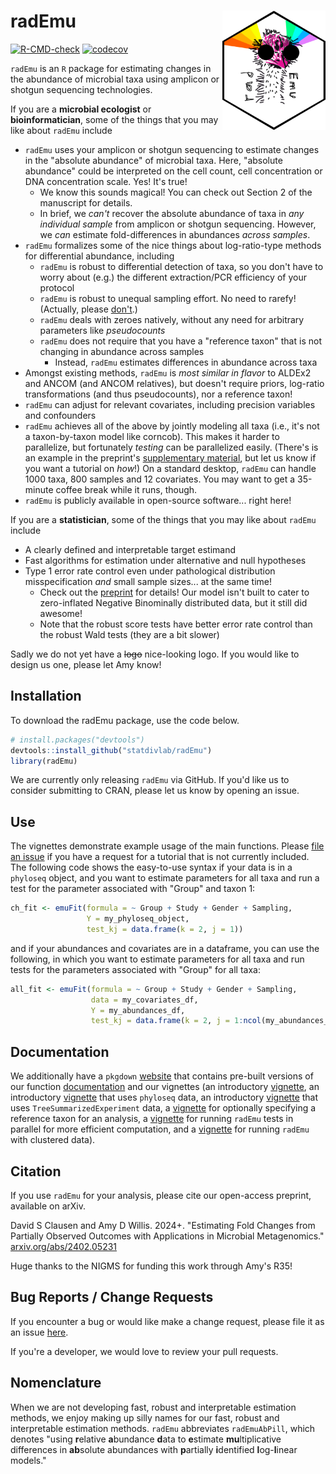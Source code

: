 # radEmu <img src="man/figures/logo.png" align="right" width="165px"/>

<!-- badges: start -->
[![R-CMD-check](https://github.com/statdivlab/radEmu/workflows/R-CMD-check/badge.svg)](https://github.com/statdivlab/radEmu/actions)
[![codecov](https://codecov.io/github/statdivlab/radEmu/coverage.svg?branch=main)](https://app.codecov.io/github/statdivlab/radEmu)
<!-- badges: end -->

`radEmu` is an `R` package for estimating changes in the abundance of microbial taxa using amplicon or shotgun sequencing technologies. 

If you are a **microbial ecologist** or **bioinformatician**, some of the things that you may like about `radEmu` include

- `radEmu` uses your amplicon or shotgun sequencing to estimate changes in the "absolute abundance" of microbial taxa. Here, "absolute abundance" could be interpreted on the cell count, cell concentration or DNA concentration scale. Yes! It's true! 
    - We know this sounds magical! You can check out Section 2 of the manuscript for details. 
    - In brief, we *can't* recover the absolute abundance of taxa in *any individual sample* from amplicon or shotgun sequencing. However, we *can* estimate fold-differences in abundances *across samples*. 
- `radEmu` formalizes some of the nice things about log-ratio-type methods for differential abundance, including
    - `radEmu` is robust to differential detection of taxa, so you don't have to worry about (e.g.) the different extraction/PCR efficiency of your protocol
    - `radEmu` is robust to unequal sampling effort. No need to rarefy! (Actually, please [don't](https://www.frontiersin.org/journals/microbiology/articles/10.3389/fmicb.2019.02407/full).)
    - `radEmu` deals with zeroes natively, without any need for arbitrary parameters like *pseudocounts*
    - `radEmu` does not require that you have a "reference taxon" that is not changing in abundance across samples
        - Instead, `radEmu` estimates differences in abundance across taxa 
- Amongst existing methods, `radEmu` is *most similar in flavor* to ALDEx2 and ANCOM (and ANCOM relatives), but doesn't require priors, log-ratio transformations (and thus pseudocounts), nor a reference taxon! 
- `radEmu` can adjust for relevant covariates, including precision variables and confounders
- `radEmu` achieves all of the above by jointly modeling all taxa (i.e., it's not a taxon-by-taxon model like corncob). This makes it harder to parallelize, but fortunately *testing* can be parallelized easily. (There's is an example in the preprint's [supplementary material](https://github.com/statdivlab/radEmu_supplementary), but let us know if you want a tutorial on *how*!) On a standard desktop, `radEmu` can handle 1000 taxa, 800 samples and 12 covariates. You may want to get a 35-minute coffee break while it runs, though. 
- `radEmu` is publicly available in open-source software... right here!

If you are a **statistician**, some of the things that you may like about `radEmu` include

- A clearly defined and interpretable target estimand
- Fast algorithms for estimation under alternative and null hypotheses
- Type 1 error rate control even under pathological distribution misspecification *and* small sample sizes... at the same time!
    - Check out the [preprint](https://arxiv.org/abs/2402.05231) for details! Our model isn't built to cater to zero-inflated Negative Binominally distributed data, but it still did awesome!
    - Note that the robust score tests have better error rate control than the robust Wald tests (they are a bit slower)

Sadly we do not yet have a ~~logo~~ nice-looking logo. If you would like to design us one, please let Amy know! 

## Installation

To download the radEmu package, use the code below.

``` r
# install.packages("devtools")
devtools::install_github("statdivlab/radEmu")
library(radEmu)
```

We are currently only releasing `radEmu` via GitHub. If you'd like us to consider submitting to CRAN, please let us know by opening an issue.

## Use

The vignettes demonstrate example usage of the main functions. Please [file an issue](https://github.com/statdivlab/radEmu/issues) if you have a request for a tutorial that is not currently included. The following code shows the easy-to-use syntax if your data is in a `phyloseq` object, and you want to estimate parameters for all taxa and run a test for the parameter associated with "Group" and taxon 1: 

``` r
ch_fit <- emuFit(formula = ~ Group + Study + Gender + Sampling, 
                 Y = my_phyloseq_object, 
                 test_kj = data.frame(k = 2, j = 1)) 
```

and if your abundances and covariates are in a dataframe, you can use the following, in which you want to estimate parameters for all taxa and run tests for the parameters associated with "Group" for all taxa: 

```r
all_fit <- emuFit(formula = ~ Group + Study + Gender + Sampling,
                  data = my_covariates_df, 
                  Y = my_abundances_df,
                  test_kj = data.frame(k = 2, j = 1:ncol(my_abundances_df)))
```
## Documentation 

We additionally have a `pkgdown` [website](https://statdivlab.github.io/radEmu/) that contains pre-built versions of our function [documentation](https://statdivlab.github.io/radEmu/reference/index.html) and our vignettes (an introductory [vignette](https://statdivlab.github.io/radEmu/articles/intro_radEmu.html), an introductory [vignette](https://statdivlab.github.io/radEmu/articles/intro_radEmu_with_phyloseq.html) that uses `phyloseq` data, an introductory [vignette](https://statdivlab.github.io/radEmu/articles/intro_radEmu_with_tse.html) that uses `TreeSummarizedExperiment` data, a [vignette](https://statdivlab.github.io/radEmu/articles/radEmu_with_reference_taxon.html) for optionally specifying a reference taxon for an analysis, a [vignette](https://statdivlab.github.io/radEmu/articles/parallel_radEmu.html) for running `radEmu` tests in parallel for more efficient computation, and a [vignette](https://statdivlab.github.io/radEmu/articles/radEmu_clustered_data.html) for running `radEmu` with clustered data). 

## Citation

If you use `radEmu` for your analysis, please cite our open-access preprint, available on arXiv. 

David S Clausen and Amy D Willis. 2024+. "Estimating Fold Changes from Partially Observed Outcomes with Applications in Microbial Metagenomics." [arxiv.org/abs/2402.05231](https://arxiv.org/abs/2402.05231)

Huge thanks to the NIGMS for funding this work through Amy's R35! 

## Bug Reports / Change Requests

If you encounter a bug or would like make a change request, please file it as an issue [here](https://github.com/statdivlab/radEmu/issues).

If you're a developer, we would love to review your pull requests. 

## Nomenclature

When we are not developing fast, robust and interpretable estimation methods, we enjoy making up silly names for our fast, robust and interpretable estimation methods. `radEmu` abbreviates `radEmuAbPill`, which denotes "using **r**elative **a**bundance **d**ata to **e**stimate **mu**ltiplicative differences in **ab**solute abundances with **p**artially **i**dentified **l**og-**l**inear models."